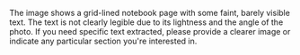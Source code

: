The image shows a grid-lined notebook page with some faint, barely visible text. The text is not clearly legible due to its lightness and the angle of the photo. If you need specific text extracted, please provide a clearer image or indicate any particular section you're interested in.